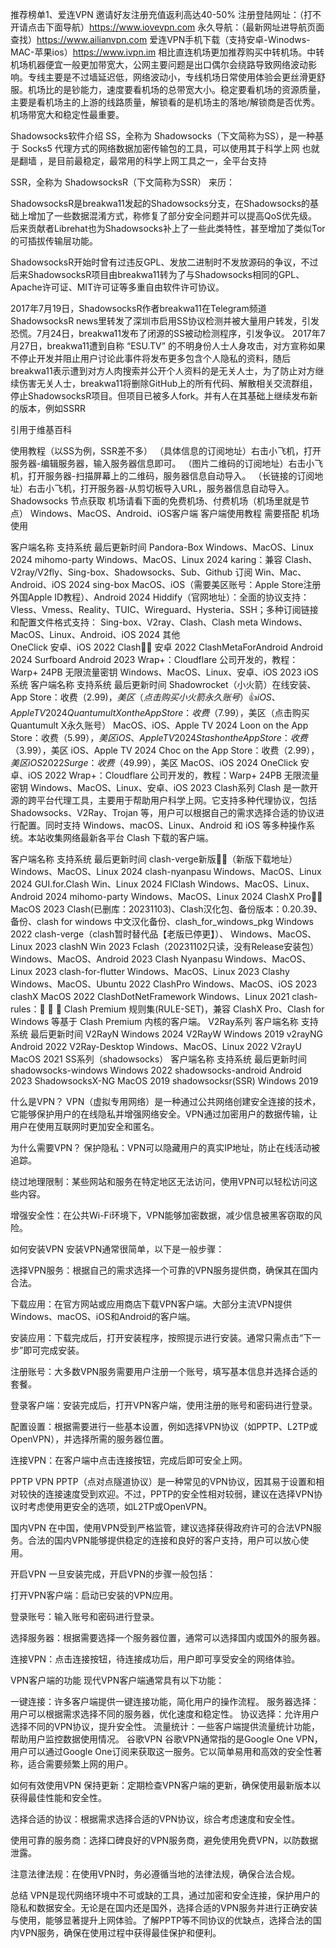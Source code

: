 推荐榜单1、爱连VPN 邀请好友注册充值返利高达40-50% 
注册登陆网址：（打不开请点击下面导航）https://www.iovevpn.com
永久导航：（最新网址进导航页面查找）https://www.ailianvpn.com
爱连VPN手机下载（支持安卓-Winodws-MAC-苹果ios）https://www.ivpn.im
相比直连机场更加推荐购买中转机场。中转机场机器便宜一般更加带宽大，公网主要问题是出口偶尔会绕路导致网络波动影响。专线主要是不过墙延迟低，网络波动小，专线机场日常使用体验会更丝滑更舒服。机场比的是钞能力，速度要看机场的总带宽大小。稳定要看机场的资源质量，主要是看机场主的上游的线路质量，解锁看的是机场主的落地/解锁商是否优秀。机场带宽大和稳定性最重要。

Shadowsocks软件介绍
SS，全称为 Shadowsocks（下文简称为SS），是一种基于 Socks5 代理方式的网络数据加密传输包的工具，可以使用其于科学上网 也就是翻墙 ，是目前最稳定，最常用的科学上网工具之一，全平台支持

SSR，全称为 ShadowsocksR（下文简称为SSR） 来历：

ShadowsocksR是breakwa11发起的Shadowsocks分支，在Shadowsocks的基础上增加了一些数据混淆方式，称修复了部分安全问题并可以提高QoS优先级。后来贡献者Librehat也为Shadowsocks补上了一些此类特性，甚至增加了类似Tor的可插拔传输层功能。

ShadowsocksR开始时曾有过违反GPL、发放二进制时不发放源码的争议，不过后来ShadowsocksR项目由breakwa11转为了与Shadowsocks相同的GPL、Apache许可证、MIT许可证等多重自由软件许可协议。

2017年7月19日，ShadowsocksR作者breakwa11在Telegram频道ShadowsocksR news里转发了深圳市启用SS协议检测并被大量用户转发，引发恐慌。7月24日，breakwa11发布了闭源的SS被动检测程序，引发争议。 2017年7月27日，breakwa11遭到自称 “ESU.TV” 的不明身份人士人身攻击，对方宣称如果不停止开发并阻止用户讨论此事件将发布更多包含个人隐私的资料，随后breakwa11表示遭到对方人肉搜索并公开个人资料的是无关人士，为了防止对方继续伤害无关人士，breakwa11将删除GitHub上的所有代码、解散相关交流群组，停止ShadowsocksR项目。但项目已被多人fork。并有人在其基础上继续发布新的版本，例如SSRR

引用于维基百科

使用教程（以SS为例，SSR差不多）
（具体信息的订阅地址）右击小飞机，打开服务器-编辑服务器，输入服务器信息即可。
（图片二维码的订阅地址）右击小飞机，打开服务器-扫描屏幕上的二维码，服务器信息自动导入。
（长链接的订阅地址）右击小飞机，打开服务器-从剪切板导入URL，服务器信息自动导入。
Shadowsocks 节点获取
机场请看下面的免费机场、付费机场（机场里就是节点）
Windows、MacOS、Android、iOS客户端
客户端使用教程 需要搭配 机场 使用

客户端名称	支持系统	最后更新时间
Pandora-Box	Windows、MacOS、Linux	2024
mihomo-party	Windows、MacOS、Linux	2024
karing：兼容 Clash、V2ray/V2fly、Sing-box、Shadowsocks、Sub、Github 订阅	Win、Mac、Android、iOS	2024
sing-box	MacOS、iOS（需要美区账号：Apple Store注册外国Apple ID教程）、Android	2024
Hiddify（官网地址）：全面的协议支持：Vless、Vmess、Reality、TUIC、Wireguard、Hysteria、SSH；多种订阅链接和配置文件格式支持： Sing-box、V2ray、Clash、Clash meta	Windows、MacOS、Linux、Android、iOS	2024
其他	
OneClick	安卓、iOS	2022
Clash👍🏻	安卓	2022
ClashMetaForAndroid	Android	2024
Surfboard	Android	2023
Wrap+：Cloudflare 公司开发的，教程：Warp+ 24PB 无限流量密钥	Windows、MacOS、Linux、安卓、iOS	2023
iOS系统
客户端名称	支持系统	最后更新时间
Shadowrocket（小火箭）在线安装、App Store：收费（$2.99)，美区（点击购买小火箭永久账号）👍	iOS、Apple TV	2024
Quantumult X on the App Store：收费（$7.99），美区（点击购买Quantumult X永久账号）	MacOS、iOS、Apple TV	2024
Loon on the App Store：收费（$5.99），美区	iOS、Apple TV	2024
Stash on the App Store：收费（$3.99），美区	iOS、Apple TV	2024
Choc on the App Store：收费（$2.99），美区	iOS	2022
Surge：收费（$49.99），美区	MacOS、iOS	2024
OneClick	安卓、iOS	2022
Wrap+：Cloudflare 公司开发的，教程：Warp+ 24PB 无限流量密钥	Windows、MacOS、Linux、安卓、iOS	2023
Clash系列
Clash 是一款开源的跨平台代理工具，主要用于帮助用户科学上网。它支持多种代理协议，包括 Shadowsocks、V2Ray、Trojan 等，用户可以根据自己的需求选择合适的协议进行配置。同时支持 Windows、macOS、Linux、Android 和 iOS 等多种操作系统。本站收集网络最新各平台 Clash 下载的客户端。

客户端名称	支持系统	最后更新时间
clash-verge新版👍🏻（新版下载地址）	Windows、MacOS、Linux	2024
clash-nyanpasu	Windows、MacOS、Linux	2024
GUI.for.Clash	Win、Linux	2024
FlClash	Windows、MacOS、Linux、Android	2024
mihomo-party	Windows、MacOS、Linux	2024
ClashX Pro👍🏻	MacOS	2023
Clash(已删库：20231103)、Clash汉化包、备份版本：0.20.39、备份、clash for windows 中文汉化备份、clash_for_windows_pkg	Windows	2022
clash-verge（clash暂时替代品【老版已停更】）、	Windows、MacOS、Linux	2023
clashN	Win	2023
Fclash（20231102只读，没有Release安装包）	Windows、MacOS、Android	2023
Clash Nyanpasu	Windows、MacOS、Linux	2023
clash-for-flutter	Windows、MacOS、Linux	2023
Clashy	Windows、MacOS、Ubuntu	2022
ClashPro	Windows、MacOS、iOS	2023
clashX	MacOS	2022
ClashDotNetFramework	Windows、Linux	2021
clash-rules：🦄️ 🎃 👻 Clash Premium 规则集(RULE-SET)，兼容 ClashX Pro、Clash for Windows 等基于 Clash Premium 内核的客户端。
V2Ray系列
客户端名称	支持系统	最后更新时间
V2RayN	Windows	2024
V2RayW	Windows	2019
v2rayNG	Android	2022
V2Ray-Desktop	Windows、MacOS、Linux	2022
V2rayU	MacOS	2021
SS系列（shadowsocks）
客户端名称	支持系统	最后更新时间
shadowsocks-windows	Windows	2022
shadowsocks-android	Android	2023
ShadowsocksX-NG	MacOS	2019
shadowsocksr(SSR)	Windows	2019

什么是VPN？
VPN（虚拟专用网络）是一种通过公共网络创建安全连接的技术，它能够保护用户的在线隐私并增强网络安全。VPN通过加密用户的数据传输，让用户在使用互联网时更加安全和匿名。

为什么需要VPN？
保护隐私：VPN可以隐藏用户的真实IP地址，防止在线活动被追踪。

绕过地理限制：某些网站和服务在特定地区无法访问，使用VPN可以轻松访问这些内容。

增强安全性：在公共Wi-Fi环境下，VPN能够加密数据，减少信息被黑客窃取的风险。

如何安装VPN
安装VPN通常很简单，以下是一般步骤：

选择VPN服务：根据自己的需求选择一个可靠的VPN服务提供商，确保其在国内合法。

下载应用：在官方网站或应用商店下载VPN客户端。大部分主流VPN提供Windows、macOS、iOS和Android的客户端。

安装应用：下载完成后，打开安装程序，按照提示进行安装。通常只需点击“下一步”即可完成安装。

注册账号：大多数VPN服务需要用户注册一个账号，填写基本信息并选择合适的套餐。

登录客户端：安装完成后，打开VPN客户端，使用注册的账号和密码进行登录。

配置设置：根据需要进行一些基本设置，例如选择VPN协议（如PPTP、L2TP或OpenVPN），并选择所需的服务器位置。

连接VPN：在客户端中点击连接按钮，完成后即可安全上网。

PPTP VPN
PPTP（点对点隧道协议）是一种常见的VPN协议，因其易于设置和相对较快的连接速度受到欢迎。不过，PPTP的安全性相对较弱，建议在选择VPN协议时考虑使用更安全的选项，如L2TP或OpenVPN。

国内VPN
在中国，使用VPN受到严格监管，建议选择获得政府许可的合法VPN服务。合法的国内VPN能够提供稳定的连接和良好的客户支持，用户可以放心使用。

开启VPN
一旦安装完成，开启VPN的步骤一般包括：

打开VPN客户端：启动已安装的VPN应用。

登录账号：输入账号和密码进行登录。

选择服务器：根据需要选择一个服务器位置，通常可以选择国内或国外的服务器。

连接VPN：点击连接按钮，待连接成功后，用户即可享受安全的网络体验。

VPN客户端的功能
现代VPN客户端通常具有以下功能：

一键连接：许多客户端提供一键连接功能，简化用户的操作流程。
服务器选择：用户可以根据需求选择不同的服务器，优化速度和稳定性。
协议选择：允许用户选择不同的VPN协议，提升安全性。
流量统计：一些客户端提供流量统计功能，帮助用户监控数据使用情况。
谷歌VPN
谷歌VPN通常指的是Google One VPN，用户可以通过Google One订阅来获取这一服务。它以简单易用和高效的安全性著称，适合需要频繁上网的用户。

如何有效使用VPN
保持更新：定期检查VPN客户端的更新，确保使用最新版本以获得最佳性能和安全性。

选择合适的协议：根据需求选择合适的VPN协议，综合考虑速度和安全性。

使用可靠的服务商：选择口碑良好的VPN服务商，避免使用免费VPN，以防数据泄露。

注意法律法规：在使用VPN时，务必遵循当地的法律法规，确保合法合规。

总结
VPN是现代网络环境中不可或缺的工具，通过加密和安全连接，保护用户的隐私和数据安全。无论是在国内还是国外，选择合适的VPN服务并进行正确安装与使用，能够显著提升上网体验。了解PPTP等不同协议的优缺点，选择合法的国内VPN服务，确保在使用过程中获得最佳保护和便利。
